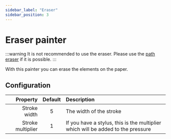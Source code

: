 ```yaml
---
sidebar_label: "Eraser"
sidebar_position: 3
---
```

# Eraser painter

:::warning
It is not recommended to use the eraser. Please use the [path eraser](path_eraser) if it is possible.
:::

With this painter you can erase the elements on the paper.

## Configuration

|          Property | Default | Description                                                                      |
|------------------:|:-------:|:---------------------------------------------------------------------------------|
|      Stroke width |    5    | The width of the stroke                                                          |
| Stroke multiplier |    1    | If you have a stylus, this is the multiplier which will be added to the pressure |
